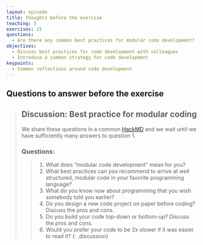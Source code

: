 ```yaml
---
layout: episode
title: thoughts before the exercise
teaching: 5
exercises: 15
questions:
  - Are there any common best practices for modular code development?
objectives:
  - Discuss best practices for code development with colleagues
  - Introduce a common strategy for code development
keypoints:
  - Common reflections around code development
---
```



## Questions to answer **before** the exercise



> ## Discussion: Best practice for modular coding
>
> We share these questions in a common [HackMD](https://hackmd.io/GjKgLZ5jRYGPAbuPkCfGtw) and we wait until we have sufficiently many answers to question 1.
> ### Questions:
> > 1. What does “modular code development” mean for you?
> > 2. What best practices can you recommend to arrive at well structured, modular code in your favorite programming language?
> > 3. What do you know now about programming that you wish somebody told you earlier?
> > 4. Do you design a new code project on paper before coding? Discuss the pros and cons.
> > 5. Do you build your code top-down or bottom-up? Discuss the pros and cons.
> > 6. Would you prefer your code to be 2x slower if it was easier to read it?
{: .discussion}
